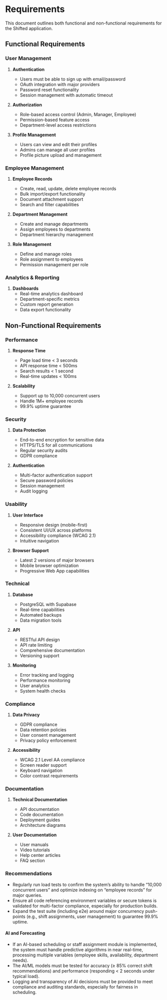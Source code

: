 # Requirements

This document outlines both functional and non-functional requirements for the Shifted application.

## Functional Requirements

### User Management
1. **Authentication**
   - Users must be able to sign up with email/password
   - OAuth integration with major providers
   - Password reset functionality
   - Session management with automatic timeout

2. **Authorization**
   - Role-based access control (Admin, Manager, Employee)
   - Permission-based feature access
   - Department-level access restrictions

3. **Profile Management**
   - Users can view and edit their profiles
   - Admins can manage all user profiles
   - Profile picture upload and management

### Employee Management
1. **Employee Records**
   - Create, read, update, delete employee records
   - Bulk import/export functionality
   - Document attachment support
   - Search and filter capabilities

2. **Department Management**
   - Create and manage departments
   - Assign employees to departments
   - Department hierarchy management

3. **Role Management**
   - Define and manage roles
   - Role assignment to employees
   - Permission management per role

### Analytics & Reporting
1. **Dashboards**
   - Real-time analytics dashboard
   - Department-specific metrics
   - Custom report generation
   - Data export functionality

## Non-Functional Requirements

### Performance
1. **Response Time**
   - Page load time < 3 seconds
   - API response time < 500ms
   - Search results < 1 second
   - Real-time updates < 100ms

2. **Scalability**
   - Support up to 10,000 concurrent users
   - Handle 1M+ employee records
   - 99.9% uptime guarantee

### Security
1. **Data Protection**
   - End-to-end encryption for sensitive data
   - HTTPS/TLS for all communications
   - Regular security audits
   - GDPR compliance

2. **Authentication**
   - Multi-factor authentication support
   - Secure password policies
   - Session management
   - Audit logging

### Usability
1. **User Interface**
   - Responsive design (mobile-first)
   - Consistent UI/UX across platforms
   - Accessibility compliance (WCAG 2.1)
   - Intuitive navigation

2. **Browser Support**
   - Latest 2 versions of major browsers
   - Mobile browser optimization
   - Progressive Web App capabilities

### Technical
1. **Database**
   - PostgreSQL with Supabase
   - Real-time capabilities
   - Automated backups
   - Data migration tools

2. **API**
   - RESTful API design
   - API rate limiting
   - Comprehensive documentation
   - Versioning support

3. **Monitoring**
   - Error tracking and logging
   - Performance monitoring
   - User analytics
   - System health checks

### Compliance
1. **Data Privacy**
   - GDPR compliance
   - Data retention policies
   - User consent management
   - Privacy policy enforcement

2. **Accessibility**
   - WCAG 2.1 Level AA compliance
   - Screen reader support
   - Keyboard navigation
   - Color contrast requirements

### Documentation
1. **Technical Documentation**
   - API documentation
   - Code documentation
   - Deployment guides
   - Architecture diagrams

2. **User Documentation**
   - User manuals
   - Video tutorials
   - Help center articles
   - FAQ section 

### Recommendations
- Regularly run load tests to confirm the system’s ability to handle “10,000 concurrent users” and optimize indexing on “employee records” for major queries.
- Ensure all code referencing environment variables or secure tokens is validated for multi-factor compliance, especially for production builds.
- Expand the test suite (including e2e) around major concurrency push-points (e.g., shift assignments, user management) to guarantee 99.9% uptime. 

#### AI and Forecasting
- If an AI-based scheduling or staff assignment module is implemented, the system must handle predictive algorithms in near real-time, processing multiple variables (employee skills, availability, department needs).  
- The AI/ML models must be tested for accuracy (≥ 85% correct shift recommendations) and performance (responding < 2 seconds under typical load).  
- Logging and transparency of AI decisions must be provided to meet compliance and auditing standards, especially for fairness in scheduling.  
 